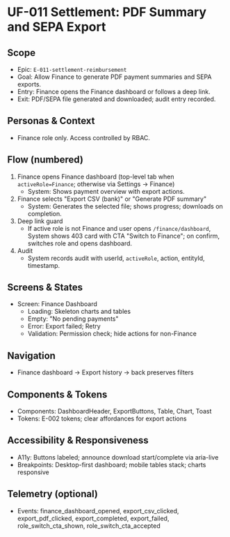 # UF-011 Settlement: PDF Summary and SEPA Export

## Scope
- Epic: `E-011-settlement-reimbursement`
- Goal: Allow Finance to generate PDF payment summaries and SEPA exports.
- Entry: Finance opens the Finance dashboard or follows a deep link.
- Exit: PDF/SEPA file generated and downloaded; audit entry recorded.

## Personas & Context
- Finance role only. Access controlled by RBAC.

## Flow (numbered)
1) Finance opens Finance dashboard (top-level tab when `activeRole=Finance`; otherwise via Settings → Finance)
   - System: Shows payment overview with export actions.
2) Finance selects "Export CSV (bank)" or "Generate PDF summary"
   - System: Generates the selected file; shows progress; downloads on completion.
3) Deep link guard
   - If active role is not Finance and user opens `/finance/dashboard`, System shows 403 card with CTA "Switch to Finance"; on confirm, switches role and opens dashboard.
4) Audit
   - System records audit with userId, `activeRole`, action, entityId, timestamp.

## Screens & States
- Screen: Finance Dashboard
  - Loading: Skeleton charts and tables
  - Empty: "No pending payments"
  - Error: Export failed; Retry
  - Validation: Permission check; hide actions for non-Finance

## Navigation
- Finance dashboard → Export history → back preserves filters

## Components & Tokens
- Components: DashboardHeader, ExportButtons, Table, Chart, Toast
- Tokens: E-002 tokens; clear affordances for export actions

## Accessibility & Responsiveness
- A11y: Buttons labeled; announce download start/complete via aria-live
- Breakpoints: Desktop-first dashboard; mobile tables stack; charts responsive

## Telemetry (optional)
- Events: finance_dashboard_opened, export_csv_clicked, export_pdf_clicked, export_completed, export_failed, role_switch_cta_shown, role_switch_cta_accepted

